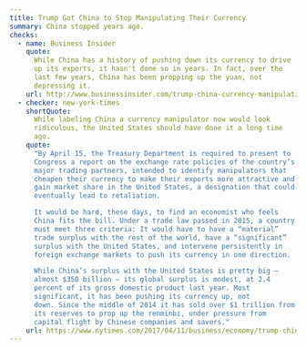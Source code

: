 ```yaml
---
title: Trump Got China to Stop Manipulating Their Currency
summary: China stopped years ago.
checks:
  - name: Business Insider
    quote:
      While China has a history of pushing down its currency to drive
      up its exports, it hasn't done so in years. In fact, over the
      last few years, China has been propping up the yuan, not
      depressing it.
    url: http://www.businessinsider.com/trump-china-currency-manipulation-north-korea-2017-4
  - checker: new-york-times
    shortQuote:
      While labeling China a currency manipulator now would look
      ridiculous, the United States should have done it a long time
      ago.
    quote:
      "By April 15, the Treasury Department is required to present to
      Congress a report on the exchange rate policies of the country’s
      major trading partners, intended to identify manipulators that
      cheapen their currency to make their exports more attractive and
      gain market share in the United States, a designation that could
      eventually lead to retaliation.

      It would be hard, these days, to find an economist who feels
      China fits the bill. Under a trade law passed in 2015, a country
      must meet three criteria: It would have to have a “material”
      trade surplus with the rest of the world, have a “significant”
      surplus with the United States, and intervene persistently in
      foreign exchange markets to push its currency in one direction.

      While China’s surplus with the United States is pretty big —
      almost $350 billion — its global surplus is modest, at 2.4
      percent of its gross domestic product last year. Most
      significant, it has been pushing its currency up, not
      down. Since the middle of 2014 it has sold over $1 trillion from
      its reserves to prop up the renminbi, under pressure from
      capital flight by Chinese companies and savers."
    url: https://www.nytimes.com/2017/04/11/business/economy/trump-china-currency-manipulation-trade.html
---
```

